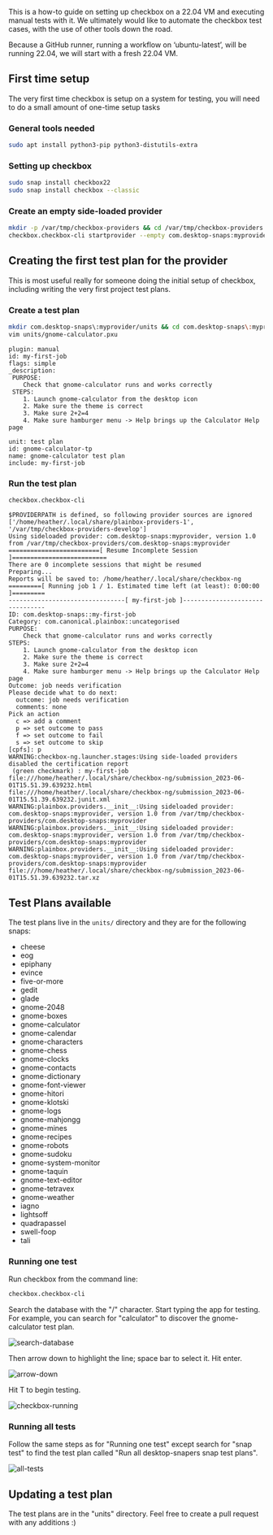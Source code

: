 This is a how-to guide on setting up checkbox on a 22.04 VM and executing manual tests with it. We ultimately would like to automate the checkbox test cases, with the use of other tools down the road.

Because a GitHub runner, running a workflow on ‘ubuntu-latest’, will be running 22.04, we will start with a fresh 22.04 VM.

## First time setup

The very first time checkbox is setup on a system for testing, you will need to do a small amount of one-time setup tasks

### General tools needed

```bash
sudo apt install python3-pip python3-distutils-extra
```

### Setting up checkbox

```bash
sudo snap install checkbox22
sudo snap install checkbox --classic
```

### Create an empty side-loaded provider

```bash
mkdir -p /var/tmp/checkbox-providers && cd /var/tmp/checkbox-providers
checkbox.checkbox-cli startprovider --empty com.desktop-snaps:myprovider
```

## Creating the first test plan for the provider

This is most useful really for someone doing the initial setup of checkbox, including writing the very first project test plans. 

### Create a test plan

```bash
mkdir com.desktop-snaps\:myprovider/units && cd com.desktop-snaps\:myprovider
vim units/gnome-calculator.pxu
```
```
plugin: manual
id: my-first-job
flags: simple
_description:
 PURPOSE:
   	Check that gnome-calculator runs and works correctly
 STEPS:
  	1. Launch gnome-calculator from the desktop icon
  	2. Make sure the theme is correct
  	3. Make sure 2+2=4
  	4. Make sure hamburger menu -> Help brings up the Calculator Help page

unit: test plan
id: gnome-calculator-tp
name: gnome-calculator test plan
include: my-first-job
```

### Run the test plan

```bash
checkbox.checkbox-cli
```
```
$PROVIDERPATH is defined, so following provider sources are ignored ['/home/heather/.local/share/plainbox-providers-1', '/var/tmp/checkbox-providers-develop']
Using sideloaded provider: com.desktop-snaps:myprovider, version 1.0 from /var/tmp/checkbox-providers/com.desktop-snaps:myprovider
=========================[ Resume Incomplete Session ]==========================
There are 0 incomplete sessions that might be resumed
Preparing...
Reports will be saved to: /home/heather/.local/share/checkbox-ng
=========[ Running job 1 / 1. Estimated time left (at least): 0:00:00 ]=========
--------------------------------[ my-first-job ]--------------------------------
ID: com.desktop-snaps::my-first-job
Category: com.canonical.plainbox::uncategorised
PURPOSE:
  	Check that gnome-calculator runs and works correctly
STEPS:
 	1. Launch gnome-calculator from the desktop icon
 	2. Make sure the theme is correct
 	3. Make sure 2+2=4
 	4. Make sure hamburger menu -> Help brings up the Calculator Help page
Outcome: job needs verification
Please decide what to do next:
  outcome: job needs verification
  comments: none
Pick an action
  c => add a comment
  p => set outcome to pass
  f => set outcome to fail
  s => set outcome to skip
[cpfs]: p
WARNING:checkbox-ng.launcher.stages:Using side-loaded providers disabled the certification report
 (green checkmark) : my-first-job
file:///home/heather/.local/share/checkbox-ng/submission_2023-06-01T15.51.39.639232.html
file:///home/heather/.local/share/checkbox-ng/submission_2023-06-01T15.51.39.639232.junit.xml
WARNING:plainbox.providers.__init__:Using sideloaded provider: com.desktop-snaps:myprovider, version 1.0 from /var/tmp/checkbox-providers/com.desktop-snaps:myprovider
WARNING:plainbox.providers.__init__:Using sideloaded provider: com.desktop-snaps:myprovider, version 1.0 from /var/tmp/checkbox-providers/com.desktop-snaps:myprovider
WARNING:plainbox.providers.__init__:Using sideloaded provider: com.desktop-snaps:myprovider, version 1.0 from /var/tmp/checkbox-providers/com.desktop-snaps:myprovider
file:///home/heather/.local/share/checkbox-ng/submission_2023-06-01T15.51.39.639232.tar.xz
```

## Test Plans available

The test plans live in the `units/` directory and they are for the following snaps:

  * cheese
  * eog
  * epiphany
  * evince
  * five-or-more
  * gedit
  * glade
  * gnome-2048
  * gnome-boxes
  * gnome-calculator
  * gnome-calendar
  * gnome-characters
  * gnome-chess
  * gnome-clocks
  * gnome-contacts
  * gnome-dictionary
  * gnome-font-viewer
  * gnome-hitori
  * gnome-klotski
  * gnome-logs
  * gnome-mahjongg
  * gnome-mines
  * gnome-recipes
  * gnome-robots
  * gnome-sudoku
  * gnome-system-monitor
  * gnome-taquin
  * gnome-text-editor
  * gnome-tetravex
  * gnome-weather
  * iagno
  * lightsoff
  * quadrapassel
  * swell-foop
  * tali

### Running one test

Run checkbox from the command line:
```bash
checkbox.checkbox-cli
```

Search the database with the "/" character. Start typing the app for testing. For example, you can search for "calculator" to discover the gnome-calculator test plan.

![search-database](readme-assets/search-database.png)

Then arrow down to highlight the line; space bar to select it. Hit enter.

![arrow-down](readme-assets/arrow-down.png)

Hit T to begin testing.

![checkbox-running](readme-assets/checkbox-running.png)

### Running all tests

Follow the same steps as for "Running one test" except search for "snap test" to find the test plan called "Run all desktop-snapers snap test plans".

![all-tests](readme-assets/all-tests.png)

## Updating a test plan

The test plans are in the "units" directory. Feel free to create a pull request with any additions :)
